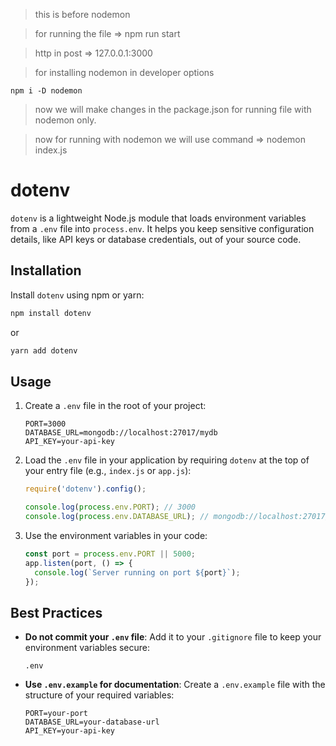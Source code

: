 > this is before nodemon

> for running the file =>  npm run start

> http in post => 127.0.0.1:3000

> for installing nodemon in developer options 
```
npm i -D nodemon
```

> now we will make changes in the package.json for running file with nodemon only.

> now for running with nodemon we will use command => nodemon index.js



# dotenv

`dotenv` is a lightweight Node.js module that loads environment variables from a `.env` file into `process.env`. It helps you keep sensitive configuration details, like API keys or database credentials, out of your source code.

## Installation

Install `dotenv` using npm or yarn:

```bash
npm install dotenv
```

or

```bash
yarn add dotenv
```

## Usage

1. Create a `.env` file in the root of your project:
   ```
   PORT=3000
   DATABASE_URL=mongodb://localhost:27017/mydb
   API_KEY=your-api-key
   ```

2. Load the `.env` file in your application by requiring `dotenv` at the top of your entry file (e.g., `index.js` or `app.js`):

   ```javascript
   require('dotenv').config();

   console.log(process.env.PORT); // 3000
   console.log(process.env.DATABASE_URL); // mongodb://localhost:27017/mydb
   ```

3. Use the environment variables in your code:

   ```javascript
   const port = process.env.PORT || 5000;
   app.listen(port, () => {
     console.log(`Server running on port ${port}`);
   });
   ```

## Best Practices

- **Do not commit your `.env` file**: Add it to your `.gitignore` file to keep your environment variables secure:
   ```
   .env
   ```

- **Use `.env.example` for documentation**: Create a `.env.example` file with the structure of your required variables:
   ```
   PORT=your-port
   DATABASE_URL=your-database-url
   API_KEY=your-api-key
   ```